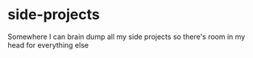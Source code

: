 # side-projects
Somewhere I can brain dump all my side projects so there's room in my head for everything else
